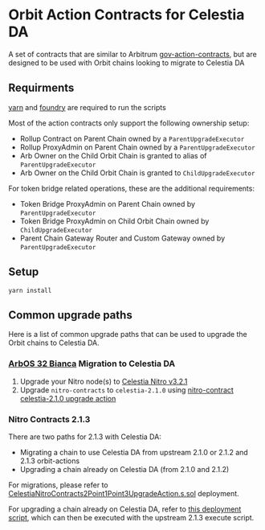 # Orbit Action Contracts for Celestia DA

A set of contracts that are similar to Arbitrum [gov-action-contracts](https://github.com/ArbitrumFoundation/governance/tree/main/src/gov-action-contracts), but are designed to be used with Orbit chains looking to migrate to Celestia DA

## Requirments

[yarn](https://classic.yarnpkg.com/lang/en/docs/install/) and [foundry](https://book.getfoundry.sh/getting-started/installation) are required to run the scripts

Most of the action contracts only support the following ownership setup:

- Rollup Contract on Parent Chain owned by a `ParentUpgradeExecutor`
- Rollup ProxyAdmin on Parent Chain owned by a `ParentUpgradeExecutor`
- Arb Owner on the Child Orbit Chain is granted to alias of `ParentUpgradeExecutor`
- Arb Owner on the Child Orbit Chain is granted to `ChildUpgradeExecutor`

For token bridge related operations, these are the additional requirements:

- Token Bridge ProxyAdmin on Parent Chain owned by `ParentUpgradeExecutor`
- Token Bridge ProxyAdmin on Child Orbit Chain owned by `ChildUpgradeExecutor`
- Parent Chain Gateway Router and Custom Gateway owned by `ParentUpgradeExecutor`

## Setup

```
yarn install
```

## Common upgrade paths

Here is a list of common upgrade paths that can be used to upgrade the Orbit chains to Celestia DA.

### [ArbOS 32 Bianca](https://docs.arbitrum.io/run-arbitrum-node/arbos-releases/arbos32) Migration to Celestia DA 

1. Upgrade your Nitro node(s) to [Celestia Nitro v3.2.1](https://github.com/celestiaorg/nitro/releases/tag/v3.2.1-rc.2)
2. Upgrade `nitro-contracts` to `celestia-2.1.0` using [nitro-contract celestia-2.1.0 upgrade action](scripts/foundry/contract-upgrades/celestia-2.1.0)

### Nitro Contracts 2.1.3

There are two paths for 2.1.3 with Celestia DA:
- Migrating a chain to use Celestia DA from upstream 2.1.0 or 2.1.2 and 2.1.3 orbit-actions
- Upgrading a chain already on Celestia DA (from 2.1.0 and 2.1.2)

For migrations, please refer to [CelestiaNitroContracts2Point1Point3UpgradeAction.s.sol](https://github.com/celestiaorg/orbit-actions/blob/main/scripts/foundry/contract-upgrades/celestia-2.1.3/DeployCelestiaNitroContracts2Point1Point3UpgradeAction.s.sol) deployment.

For upgrading a chain already on Celestia DA, refer to [this deployment script](https://github.com/celestiaorg/orbit-actions/blob/main/scripts/foundry/contract-upgrades/celestia-2.1.3/DeployNitroContracts2Point1Point3UpgradeActionCelestia.s.sol), which can then be executed with the upstream 2.1.3 execute script.
